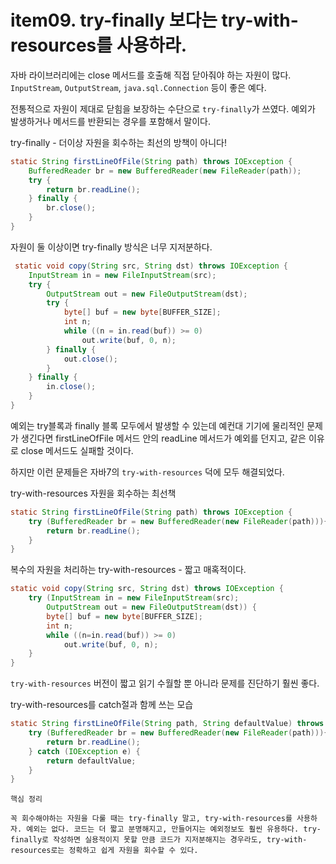 # item09. try-finally 보다는 try-with-resources를 사용하라. 

자바 라이브러리에는 close 메서드를 호출해 직접 닫아줘야 하는 자원이 많다. `InputStream`, `OutputStream`, `java.sql.Connection` 등이 좋은 예다. 

전통적으로 자원이 제대로 닫힘을 보장하는 수단으로 `try-finally`가 쓰였다. 예외가 발생하거나 메서드를 반환되는 경우를 포함해서 말이다. 

try-finally - 더이상 자원을 회수하는 최선의 방책이 아니다!
```java
static String firstLineOfFile(String path) throws IOException {
    BufferedReader br = new BufferedReader(new FileReader(path));
    try {
        return br.readLine();
    } finally {
        br.close();
    }
}
```

자원이 둘 이상이면 try-finally 방식은 너무 지저분하다.
```java
 static void copy(String src, String dst) throws IOException {
    InputStream in = new FileInputStream(src);
    try {
        OutputStream out = new FileOutputStream(dst);
        try {
            byte[] buf = new byte[BUFFER_SIZE];
            int n; 
            while ((n = in.read(buf)) >= 0)
                out.write(buf, 0, n);
        } finally {
            out.close();
        }
    } finally {
        in.close();
    }
}
```
예외는 try블록과 finally 블록 모두에서 발생할 수 있는데 예컨대 기기에 물리적인 문제가 생긴다면 firstLineOfFile 메서드 안의 readLine 메서드가 예외를 던지고, 같은 이유로 close 메서드도 실패할 것이다. 

하지만 이런 문제들은 자바7의 `try-with-resources` 덕에 모두 해결되었다. 

try-with-resources 자원을 회수하는 최선책
```java
static String firstLineOfFile(String path) throws IOException {
    try (BufferedReader br = new BufferedReader(new FileReader(path))){
        return br.readLine();
    }
}
```

복수의 자원을 처리하는 try-with-resources - 짧고 매혹적이다.
```java
static void copy(String src, String dst) throws IOException {
    try (InputStream in = new FileInputStream(src);
        OutputStream out = new FileOutputStream(dst)) {
        byte[] buf = new byte[BUFFER_SIZE];
        int n; 
        while ((n=in.read(buf)) >= 0)
            out.write(buf, 0, n);
    }
}
```

`try-with-resources` 버전이 짧고 읽기 수월할 뿐 아니라 문제를 진단하기 훨씬 좋다. 

try-with-resources를 catch절과 함께 쓰는 모습 
```java
static String firstLineOfFile(String path, String defaultValue) throws IOException {
    try (BufferedReader br = new BufferedReader(new FileReader(path))){
        return br.readLine();
    } catch (IOException e) {
        return defaultValue;
    }
}
```

```
핵심 정리 

꼭 회수해야하는 자원을 다룰 때는 try-finally 말고, try-with-resources를 사용하자. 예외는 없다. 코드는 더 짧고 분명해지고, 만들어지는 예외정보도 훨씬 유용하다. try-finally로 작성하면 실용적이지 못할 만큼 코드가 지저분해지는 경우라도, try-with-resources로는 정확하고 쉽게 자원을 회수할 수 있다. 
```